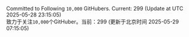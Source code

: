 Committed to Following `10,000` GitHubers. Current: <!-- FOLLOWING_COUNT -->299<!-- FOLLOWING_COUNT --> (Update at UTC <!-- LAST_UPDATED -->2025-05-28 23:15:05<!-- LAST_UPDATED -->)<br>
致力于关注`10,000`个GitHuber。当前：<!-- FOLLOWING_COUNT -->299<!-- FOLLOWING_COUNT --> (更新于北京时间 <!-- LAST_UPDATED_CST -->2025-05-29 07:15:05<!-- LAST_UPDATED_CST -->)

